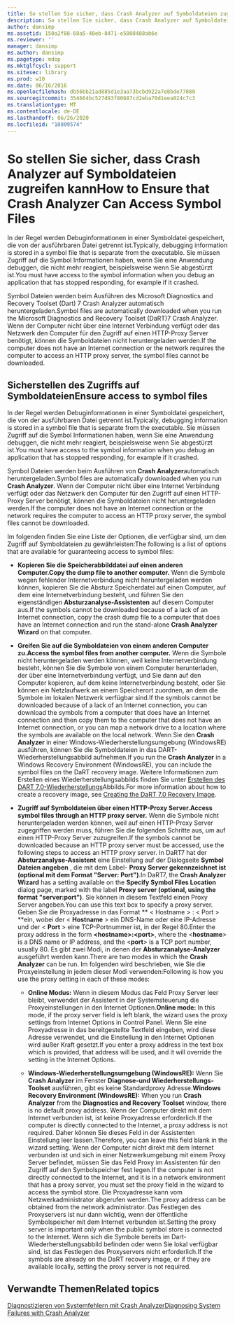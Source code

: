 ```yaml
---
title: So stellen Sie sicher, dass Crash Analyzer auf Symboldateien zugreifen kann
description: So stellen Sie sicher, dass Crash Analyzer auf Symboldateien zugreifen kann
author: dansimp
ms.assetid: 150a2f88-68a5-40eb-8471-e5008488ab6e
ms.reviewer: ''
manager: dansimp
ms.author: dansimp
ms.pagetype: mdop
ms.mktglfcycl: support
ms.sitesec: library
ms.prod: w10
ms.date: 06/16/2016
ms.openlocfilehash: db56bb21ad885d1e3aa73bcbd922a7e8bde77080
ms.sourcegitcommit: 354664bc527d93f80687cd2eba70d1eea024c7c3
ms.translationtype: MT
ms.contentlocale: de-DE
ms.lasthandoff: 06/26/2020
ms.locfileid: "10809574"
---
```

# <span data-ttu-id="3b2f7-103">So stellen Sie sicher, dass Crash Analyzer auf Symboldateien zugreifen kann</span><span class="sxs-lookup"><span data-stu-id="3b2f7-103">How to Ensure that Crash Analyzer Can Access Symbol Files</span></span>


<span data-ttu-id="3b2f7-104">In der Regel werden Debuginformationen in einer Symboldatei gespeichert, die von der ausführbaren Datei getrennt ist.</span><span class="sxs-lookup"><span data-stu-id="3b2f7-104">Typically, debugging information is stored in a symbol file that is separate from the executable.</span></span> <span data-ttu-id="3b2f7-105">Sie müssen Zugriff auf die Symbol Informationen haben, wenn Sie eine Anwendung debuggen, die nicht mehr reagiert, beispielsweise wenn Sie abgestürzt ist.</span><span class="sxs-lookup"><span data-stu-id="3b2f7-105">You must have access to the symbol information when you debug an application that has stopped responding, for example if it crashed.</span></span>

<span data-ttu-id="3b2f7-106">Symbol Dateien werden beim Ausführen des Microsoft Diagnostics and Recovery Toolset (Dart) 7 Crash Analyzer automatisch heruntergeladen.</span><span class="sxs-lookup"><span data-stu-id="3b2f7-106">Symbol files are automatically downloaded when you run the Microsoft Diagnostics and Recovery Toolset (DaRT)7 Crash Analyzer.</span></span> <span data-ttu-id="3b2f7-107">Wenn der Computer nicht über eine Internet Verbindung verfügt oder das Netzwerk den Computer für den Zugriff auf einen HTTP-Proxy Server benötigt, können die Symboldateien nicht heruntergeladen werden.</span><span class="sxs-lookup"><span data-stu-id="3b2f7-107">If the computer does not have an Internet connection or the network requires the computer to access an HTTP proxy server, the symbol files cannot be downloaded.</span></span>

## <span data-ttu-id="3b2f7-108">Sicherstellen des Zugriffs auf Symboldateien</span><span class="sxs-lookup"><span data-stu-id="3b2f7-108">Ensure access to symbol files</span></span>


<span data-ttu-id="3b2f7-109">In der Regel werden Debuginformationen in einer Symboldatei gespeichert, die von der ausführbaren Datei getrennt ist.</span><span class="sxs-lookup"><span data-stu-id="3b2f7-109">Typically, debugging information is stored in a symbol file that is separate from the executable.</span></span> <span data-ttu-id="3b2f7-110">Sie müssen Zugriff auf die Symbol Informationen haben, wenn Sie eine Anwendung debuggen, die nicht mehr reagiert, beispielsweise wenn Sie abgestürzt ist.</span><span class="sxs-lookup"><span data-stu-id="3b2f7-110">You must have access to the symbol information when you debug an application that has stopped responding, for example if it crashed.</span></span>

<span data-ttu-id="3b2f7-111">Symbol Dateien werden beim Ausführen von **Crash Analyzer**automatisch heruntergeladen.</span><span class="sxs-lookup"><span data-stu-id="3b2f7-111">Symbol files are automatically downloaded when you run **Crash Analyzer**.</span></span> <span data-ttu-id="3b2f7-112">Wenn der Computer nicht über eine Internet Verbindung verfügt oder das Netzwerk den Computer für den Zugriff auf einen HTTP-Proxy Server benötigt, können die Symboldateien nicht heruntergeladen werden.</span><span class="sxs-lookup"><span data-stu-id="3b2f7-112">If the computer does not have an Internet connection or the network requires the computer to access an HTTP proxy server, the symbol files cannot be downloaded.</span></span>

<span data-ttu-id="3b2f7-113">Im folgenden finden Sie eine Liste der Optionen, die verfügbar sind, um den Zugriff auf Symboldateien zu gewährleisten:</span><span class="sxs-lookup"><span data-stu-id="3b2f7-113">The following is a list of options that are available for guaranteeing access to symbol files:</span></span>

-   **<span data-ttu-id="3b2f7-114">Kopieren Sie die Speicherabbilddatei auf einen anderen Computer.</span><span class="sxs-lookup"><span data-stu-id="3b2f7-114">Copy the dump file to another computer.</span></span>** <span data-ttu-id="3b2f7-115">Wenn die Symbole wegen fehlender Internetverbindung nicht heruntergeladen werden können, kopieren Sie die Absturz Speicherdatei auf einen Computer, auf dem eine Internetverbindung besteht, und führen Sie den eigenständigen **Absturzanalyse-Assistenten** auf diesem Computer aus.</span><span class="sxs-lookup"><span data-stu-id="3b2f7-115">If the symbols cannot be downloaded because of a lack of an Internet connection, copy the crash dump file to a computer that does have an Internet connection and run the stand-alone **Crash Analyzer Wizard** on that computer.</span></span>

-   **<span data-ttu-id="3b2f7-116">Greifen Sie auf die Symboldateien von einem anderen Computer zu.</span><span class="sxs-lookup"><span data-stu-id="3b2f7-116">Access the symbol files from another computer.</span></span>** <span data-ttu-id="3b2f7-117">Wenn die Symbole nicht heruntergeladen werden können, weil keine Internetverbindung besteht, können Sie die Symbole von einem Computer herunterladen, der über eine Internetverbindung verfügt, und Sie dann auf den Computer kopieren, auf dem keine Internetverbindung besteht, oder Sie können ein Netzlaufwerk an einem Speicherort zuordnen, an dem die Symbole im lokalen Netzwerk verfügbar sind.</span><span class="sxs-lookup"><span data-stu-id="3b2f7-117">If the symbols cannot be downloaded because of a lack of an Internet connection, you can download the symbols from a computer that does have an Internet connection and then copy them to the computer that does not have an Internet connection, or you can map a network drive to a location where the symbols are available on the local network.</span></span> <span data-ttu-id="3b2f7-118">Wenn Sie den **Crash Analyzer** in einer Windows-Wiederherstellungsumgebung (WindowsRE) ausführen, können Sie die Symboldateien in das DART-Wiederherstellungsabbild aufnehmen.</span><span class="sxs-lookup"><span data-stu-id="3b2f7-118">If you run the **Crash Analyzer** in a Windows Recovery Environment (WindowsRE), you can include the symbol files on the DaRT recovery image.</span></span> <span data-ttu-id="3b2f7-119">Weitere Informationen zum Erstellen eines Wiederherstellungsabbilds finden Sie unter [Erstellen des DART 7,0-Wiederherstellungs](creating-the-dart-70-recovery-image-dart-7.md)Abbilds.</span><span class="sxs-lookup"><span data-stu-id="3b2f7-119">For more information about how to create a recovery image, see [Creating the DaRT 7.0 Recovery Image](creating-the-dart-70-recovery-image-dart-7.md).</span></span>

-   **<span data-ttu-id="3b2f7-120">Zugriff auf Symboldateien über einen HTTP-Proxy Server.</span><span class="sxs-lookup"><span data-stu-id="3b2f7-120">Access symbol files through an HTTP proxy server.</span></span>** <span data-ttu-id="3b2f7-121">Wenn die Symbole nicht heruntergeladen werden können, weil auf einen HTTP-Proxy Server zugegriffen werden muss, führen Sie die folgenden Schritte aus, um auf einen HTTP-Proxy Server zuzugreifen.</span><span class="sxs-lookup"><span data-stu-id="3b2f7-121">If the symbols cannot be downloaded because an HTTP proxy server must be accessed, use the following steps to access an HTTP proxy server.</span></span> <span data-ttu-id="3b2f7-122">In DaRT7 hat der **Absturzanalyse-Assistent** eine Einstellung auf der Dialogseite **Symbol Dateien angeben** , die mit dem Label- **Proxy Server gekennzeichnet ist (optional mit dem Format "Server: Port")**.</span><span class="sxs-lookup"><span data-stu-id="3b2f7-122">In DaRT7, the **Crash Analyzer Wizard** has a setting available on the **Specify Symbol Files Location** dialog page, marked with the label **Proxy server (optional, using the format "server:port")**.</span></span> <span data-ttu-id="3b2f7-123">Sie können in diesem Textfeld einen Proxy Server angeben.</span><span class="sxs-lookup"><span data-stu-id="3b2f7-123">You can use this text box to specify a proxy server.</span></span> <span data-ttu-id="3b2f7-124">Geben Sie die Proxyadresse in das Format \*\* &lt; Hostname &gt; : &lt; Port &gt; \*\*ein, wobei der &lt; **Hostname** &gt; ein DNS-Name oder eine IP-Adresse und der &lt; **Port** &gt; eine TCP-Portnummer ist, in der Regel 80.</span><span class="sxs-lookup"><span data-stu-id="3b2f7-124">Enter the proxy address in the form **&lt;hostname&gt;:&lt;port&gt;**, where the &lt;**hostname**&gt; is a DNS name or IP address, and the &lt;**port**&gt; is a TCP port number, usually 80.</span></span> <span data-ttu-id="3b2f7-125">Es gibt zwei Modi, in denen der **Absturzanalyse-Analyzer** ausgeführt werden kann.</span><span class="sxs-lookup"><span data-stu-id="3b2f7-125">There are two modes in which the **Crash Analyzer** can be run.</span></span> <span data-ttu-id="3b2f7-126">Im folgenden wird beschrieben, wie Sie die Proxyeinstellung in jedem dieser Modi verwenden:</span><span class="sxs-lookup"><span data-stu-id="3b2f7-126">Following is how you use the proxy setting in each of these modes:</span></span>

    -   <span data-ttu-id="3b2f7-127">**Online Modus:** Wenn in diesem Modus das Feld Proxy Server leer bleibt, verwendet der Assistent in der Systemsteuerung die Proxyeinstellungen in den Internet Optionen.</span><span class="sxs-lookup"><span data-stu-id="3b2f7-127">**Online mode:** In this mode, if the proxy server field is left blank, the wizard uses the proxy settings from Internet Options in Control Panel.</span></span> <span data-ttu-id="3b2f7-128">Wenn Sie eine Proxyadresse in das bereitgestellte Textfeld eingeben, wird diese Adresse verwendet, und die Einstellung in den Internet Optionen wird außer Kraft gesetzt.</span><span class="sxs-lookup"><span data-stu-id="3b2f7-128">If you enter a proxy address in the text box which is provided, that address will be used, and it will override the setting in the Internet Options.</span></span>

    -   <span data-ttu-id="3b2f7-129">**Windows-Wiederherstellungsumgebung (WindowsRE):** Wenn Sie **Crash Analyzer** im Fenster **Diagnose-und Wiederherstellungs-Toolset** ausführen, gibt es keine Standardproxy Adresse.</span><span class="sxs-lookup"><span data-stu-id="3b2f7-129">**Windows Recovery Environment (WindowsRE):** When you run **Crash Analyzer** from the **Diagnostics and Recovery Toolset** window, there is no default proxy address.</span></span> <span data-ttu-id="3b2f7-130">Wenn der Computer direkt mit dem Internet verbunden ist, ist keine Proxyadresse erforderlich.</span><span class="sxs-lookup"><span data-stu-id="3b2f7-130">If the computer is directly connected to the Internet, a proxy address is not required.</span></span> <span data-ttu-id="3b2f7-131">Daher können Sie dieses Feld in der Assistenten Einstellung leer lassen.</span><span class="sxs-lookup"><span data-stu-id="3b2f7-131">Therefore, you can leave this field blank in the wizard setting.</span></span> <span data-ttu-id="3b2f7-132">Wenn der Computer nicht direkt mit dem Internet verbunden ist und sich in einer Netzwerkumgebung mit einem Proxy Server befindet, müssen Sie das Feld Proxy im Assistenten für den Zugriff auf den Symbolspeicher fest legen.</span><span class="sxs-lookup"><span data-stu-id="3b2f7-132">If the computer is not directly connected to the Internet, and it is in a network environment that has a proxy server, you must set the proxy field in the wizard to access the symbol store.</span></span> <span data-ttu-id="3b2f7-133">Die Proxyadresse kann vom Netzwerkadministrator abgerufen werden.</span><span class="sxs-lookup"><span data-stu-id="3b2f7-133">The proxy address can be obtained from the network administrator.</span></span> <span data-ttu-id="3b2f7-134">Das Festlegen des Proxyservers ist nur dann wichtig, wenn der öffentliche Symbolspeicher mit dem Internet verbunden ist.</span><span class="sxs-lookup"><span data-stu-id="3b2f7-134">Setting the proxy server is important only when the public symbol store is connected to the Internet.</span></span> <span data-ttu-id="3b2f7-135">Wenn sich die Symbole bereits im Dart-Wiederherstellungsabbild befinden oder wenn Sie lokal verfügbar sind, ist das Festlegen des Proxyservers nicht erforderlich.</span><span class="sxs-lookup"><span data-stu-id="3b2f7-135">If the symbols are already on the DaRT recovery image, or if they are available locally, setting the proxy server is not required.</span></span>

## <span data-ttu-id="3b2f7-136">Verwandte Themen</span><span class="sxs-lookup"><span data-stu-id="3b2f7-136">Related topics</span></span>


[<span data-ttu-id="3b2f7-137">Diagnostizieren von Systemfehlern mit Crash Analyzer</span><span class="sxs-lookup"><span data-stu-id="3b2f7-137">Diagnosing System Failures with Crash Analyzer</span></span>](diagnosing-system-failures-with-crash-analyzer--dart-7.md)

 

 





